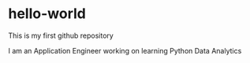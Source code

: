 # hello-world
This is my first github repository

I am an Application Engineer working on learning Python Data Analytics
